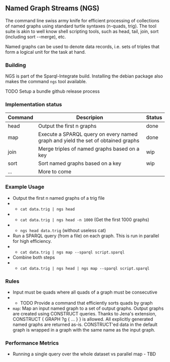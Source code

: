 ## Named Graph Streams (NGS)

The command line swiss army knife for efficient processing of collections of named graphs using standard turtle syntaxes (n-quads, trig).
The tool suite is akin to well know shell scripting tools, such as head, tail, join, sort (including sort --merge), etc.

Named graphs can be used to denote data records, i.e. sets of triples that form a logical unit for the task at hand.

### Building
NGS is part of the Sparql-Integrate build. Installing the debian package also makes the command `ngs` tool available.

TODO Setup a bundle github release process

### Implementation status

| Command | Descripion                                                                       | Status |
|---------|----------------------------------------------------------------------------------|--------|
| head    | Output the first n graphs                                                        | done   |
| map     | Execute a SPARQL query on every named graph and yield the set of obtained graphs | done   |
| join    | Merge triples of named graphs based on a key                                     | wip    |
| sort    | Sort named graphs based on a key                                                 | wip    |
| ...     | More to come                                                                     |        |



### Example Usage


* Output the first n named graphs of a trig file
* * `cat data.trig | ngs head`
* * `cat data.trig | ngs head -n 1000` (Get the first 1000 graphs)
* * `ngs head data.trig` (without useless cat)
* Run a SPARQL query (from a file) on each graph. This is run in parallel for high efficiency.
* * `cat data.trig | ngs map --sparql script.sparql`
* Combine both steps
* * `cat data.trig | ngs head | ngs map --sparql script.sparql`

### Rules

* Input must be quads where all quads of a graph must be consecutive
* * TODO Provide a command that efficiently sorts quads by graph
* `map`: Map an input named graph to a set of output graphs. Output graphs are created using CONSTRUCT queries. Thanks to Jena's extension, CONSTRUCT { GRAPH ?g { ... } } is allowed. All explicitly generated named graphs are returned as-is. CONSTRUCT'ed data in the default graph is wrapped in a graph with the same name as the input graph.

### Performance Metrics
* Running a single query over the whole dataset vs parallel map - TBD
